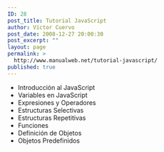 ```yaml
---
ID: 28
post_title: Tutorial JavaScript
author: Víctor Cuervo
post_date: 2008-12-27 20:00:30
post_excerpt: ""
layout: page
permalink: >
  http://www.manualweb.net/tutorial-javascript/
published: true
---
```

*   Introducción al JavaScript
*   Variables en JavaScript
*   Expresiones y Operadores
*   Estructuras Selectivas
*   Estructuras Repetitivas
*   Funciones
*   Definición de Objetos
*   Objetos Predefinidos